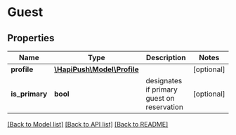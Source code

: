 # Guest

## Properties
Name | Type | Description | Notes
------------ | ------------- | ------------- | -------------
**profile** | [**\HapiPush\Model\Profile**](Profile.md) |  | [optional] 
**is_primary** | **bool** | designates if primary guest on reservation | [optional] 

[[Back to Model list]](../README.md#documentation-for-models) [[Back to API list]](../README.md#documentation-for-api-endpoints) [[Back to README]](../README.md)

